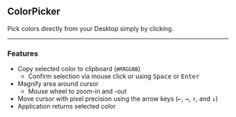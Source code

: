 ## ColorPicker

Pick colors directly from your Desktop simply by clicking.

---

### Features

* Copy selected color to clipboard (<code>#RRGGBB</code>)
    * Confirm selection via mouse click or using <kbd>Space</kbd> or <kbd>Enter</kbd>
* Magnify area around cursor
    * Mouse wheel to zoom-in and -out
* Move cursor with pixel precision using the arrow keys (<kbd>←</kbd>, <kbd>→</kbd>, <kbd>↑</kbd>, and <kbd>↓</kbd>)
* Application returns selected color